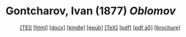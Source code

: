 # Gontcharov, Ivan (1877)  <em>Oblomov</em> 

<header> <a target="_blank" title="Source XML/TEI" class="mime48 tei" href="https://hurlus.github.io/tei/gontcharov1877_oblomov.xml">[TEI]</a>  <a target="_blank" title="HTML une page" class="mime48 html" href="https://hurlus.github.io/gontcharov1877_oblomov/gontcharov1877_oblomov.html">[html]</a>  <a target="_blank" title="Bureautique (LibreOffice, MS.Word)" class="mime48 docx" href="https://hurlus.github.io/gontcharov1877_oblomov/gontcharov1877_oblomov.docx">[docx]</a>  <a target="_blank" title="Amazon.kindle" class="mime48 mobi" href="https://hurlus.github.io/gontcharov1877_oblomov/gontcharov1877_oblomov.mobi">[kindle]</a>  <a target="_blank" title="EPUB, pour liseuses et téléphones" class="mime48 epub" href="https://hurlus.github.io/gontcharov1877_oblomov/gontcharov1877_oblomov.epub">[epub]</a>  <a target="_blank" title="LaTeX" class="mime48 tex" href="https://hurlus.github.io/gontcharov1877_oblomov/gontcharov1877_oblomov.tex">[TeX]</a>  <a target="_blank" title="PDF à imprimer, A4 2 colonnes" class="mime48 pdf" href="https://hurlus.github.io/gontcharov1877_oblomov/gontcharov1877_oblomov.pdf">[pdf]</a>  <a target="_blank" title="PDF à lire, A5 une colonne" class="mime48 a5" href="https://hurlus.github.io/gontcharov1877_oblomov/gontcharov1877_oblomov_a5.pdf">[pdf a5]</a>  <a target="_blank" title="Brochure à agrafer, pdf imposé pour imprimante recto/verso" class="mime48 brochure" href="https://hurlus.github.io/gontcharov1877_oblomov/gontcharov1877_oblomov_brochure.pdf">[brochure]</a> </header>
